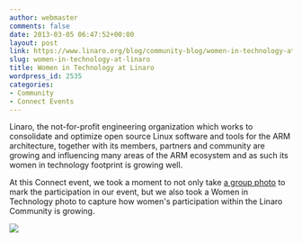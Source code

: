 ```yaml
---
author: webmaster
comments: false
date: 2013-03-05 06:47:52+00:00
layout: post
link: https://www.linaro.org/blog/community-blog/women-in-technology-at-linaro/
slug: women-in-technology-at-linaro
title: Women in Technology at Linaro
wordpress_id: 2535
categories:
- Community
- Connect Events
---
```


Linaro, the not-for-profit engineering organization which works to consolidate   and optimize open source Linux software and tools for the ARM   architecture, together with its members, partners and community are growing and influencing many areas of the ARM ecosystem and as such its women in technology footprint is growing well.

At this Connect event, we took a moment to not only take [a group photo](http://www.linaro.org/2013/03/05/linaro-connect-asia-2013-group-photo/) to mark the participation in our event, but we also took a Women in Technology photo to capture how women's participation within the Linaro Community is growing.

[![](http://www.linaro.org/wp-content/uploads/2013/03/LCA13-Women-a-300x199.jpg)](http://www.linaro.org/wp-content/uploads/2013/03/LCA13-Women-a.jpg)
